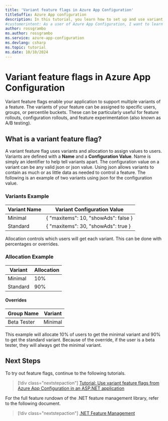 ```yaml
---
title: 'Variant feature flags in Azure App Configuration'
titleSuffix: Azure App configuration
description: In this tutorial, you learn how to set up and use variant feature flags in an App Configuration
#customerintent: As a user of Azure App Configuration, I want to learn how I can use variants and variant feature flags in my application.
author: rossgrambo
ms.author: rossgrambo
ms.service: azure-app-configuration
ms.devlang: csharp
ms.topic: tutorial
ms.date: 10/10/2024
---
```


# Variant feature flags in Azure App Configuration

Variant feature flags enable your application to support multiple variants of a feature. The variants of your feature can be assigned to specific users, groups, or percentile buckets. These can be particularly useful for feature rollouts, configuration rollouts, and feature experimentation (also known as A/B testing).

## What is a variant feature flag?

A variant feature flag uses variants and allocation to assign values to users. Variants are defined with a **Name** and a **Configuration Value**. Name is simply an identifier to help tell variants apart. The configuration value on a variant can be any valid json or json value. Using json allows variants to contain as much or as little data as needed to control a feature. The following is an example of two variants using json for the configuration value.

### Variants Example

| Variant Name | Variant Configuration Value |
|---|---|
| Minimal | { "maxitems": 10, "showAds": false } |
| Standard | { "maxitems": 30, "showAds": true } |

Allocation controls which users will get each variant. This can be done with percentages or overrides. 

### Allocation Example

| Variant | Allocation |
|---|---|
| Minimal | 10% |
| Standard | 90% |

#### Overrides

| Group Name | Variant |
|---|---|
| Beta Tester | Minimal |

This example will allocate 10% of users to get the minimal variant and 90% to get the standard variant. Because of the override, if the user is a beta tester, they will always get the minimal variant. 

## Next Steps

To try out feature flags, continue to the following tutorials.

> [!div class="nextstepaction"]
> [Tutorial: Use variant feature flags from Azure App Configuration in an ASP.NET application](./use-variant-feature-flags-aspnet-core.md)

For the full feature rundown of the .NET feature management library, refer to the following document.

> [!div class="nextstepaction"]
> [.NET Feature Management](./feature-management-dotnet-reference.md)
